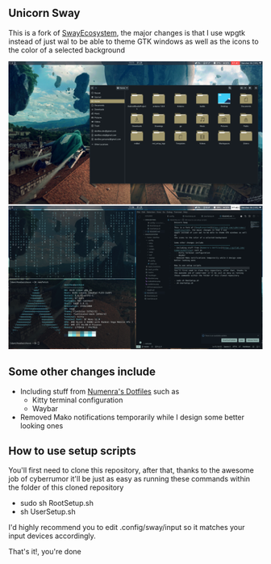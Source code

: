 Unicorn Sway
--------------------------------------------------
This is a fork of [SwayEcosystem](https://github.com/cyberrumor/SwayEcosystem), the major changes is that I use
wpgtk instead of just wal to be able to theme GTK windows as well as
the icons to the color of a selected background

<img src="/home/dani9oo/screenshot.png">

<img src="/home/dani9oo/screenshot1.png">

Some other changes include
--------------------------------------------------
- Including stuff from [Numenra's Dotfiles](https://gitlab.com/numenra/dotfiles) such as
  - Kitty terminal configuration
  - Waybar
- Removed Mako notifications temporarily while I design some better looking ones

How to use setup scripts
--------------------------------------------------
You'll first need to clone this repository, after that, thanks to the awesome job of cyberrumor it'll be just as easy as running these commands within the folder of this cloned repository

- sudo sh RootSetup.sh
- sh UserSetup.sh

I'd highly recommend you to edit .config/sway/input so it matches your input devices accordingly.

That's it!, you're done 
